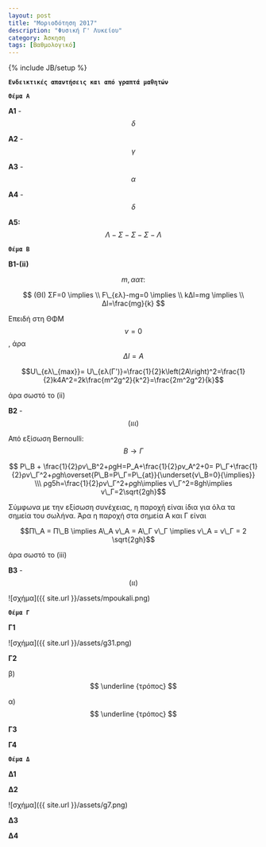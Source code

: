 ```yaml
---
layout: post
title: "Μοριοδότηση 2017"
description: "Φυσική Γ' Λυκείου"
category: Άσκηση
tags: [Βαθμολογικό]
---
```

{% include JB/setup %}



**`Ενδεικτικές απαντήσεις και από γραπτά μαθητών`**



**`Θέμα Α`**


**Α1** - $$δ$$


**Α2** - $$γ$$


**Α3** - $$α$$


**Α4** - $$δ$$


**Α5:**  $$Λ - Σ - Σ - Σ - Λ$$


**`Θέμα Β`**


**B1-(ii)**

$$m, αατ:$$

$$  (ΘΙ) ΣF=0 \implies \\ F\_{ελ}-mg=0 \implies \\ kΔl=mg \implies \\ Δl=\frac{mg}{k} $$


Επειδή στη ΘΦΜ $$v=0$$, άρα $$Δl=A$$


$$U\_{ελ\_{max}}= U\_{ελ(Γ')}=\frac{1}{2}k\left(2A\right)^2=\frac{1}{2}k4A^2=2k\frac{m^2g^2}{k^2}=\frac{2m^2g^2}{k}$$


άρα σωστό το (ii)






**Β2** - $$(ιιι)$$

Από εξίσωση Bernoulli: $$Β\to Γ$$


$$ P\_B + \frac{1}{2}ρv\_Β^2+ρgH=P_Α+\frac{1}{2}ρv_Α^2+0= P\_Γ+\frac{1}{2}ρv\_Γ^2+ρgh\overset{P\_Β=P\_Γ=P\_{at}}{\underset{v\_Β=0}{\implies}} \\\      ρg5h=\frac{1}{2}ρv\_Γ^2+ρgh\implies v\_Γ^2=8gh\implies v\_Γ=2\sqrt{2gh}$$


Σύμφωνα με την εξίσωση συνέχειας, η παροχή είναι ίδια για όλα τα σημεία του σωλήνα.
Άρα η παροχή στα σημεία Α και Γ είναι

$$Π\_Α = Π\_Β \implies A\_A v\_Α = Α\_Γ v\_Γ \implies v\_Α = v\_Γ = 2 \sqrt{2gh}$$

άρα σωστό το (iii)



**Β3** - $$(ιι)$$


![σχήμα]({{ site.url }}/assets/mpoukali.png) 






**`Θέμα Γ`**




**Γ1**


![σχήμα]({{ site.url }}/assets/g31.png) 




**Γ2**





β) $$ \underline {τρόπος} $$






α) $$ \underline {τρόπος} $$




**Γ3**




**Γ4**




**`Θέμα Δ`**




**Δ1**





**Δ2**


![σχήμα]({{ site.url }}/assets/g7.png) 



**Δ3**




**Δ4**


